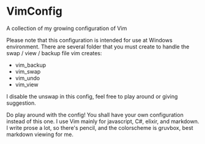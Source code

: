 # VimConfig
A collection of my growing configuration of Vim

Please note that this configuration is intended for use at Windows environment. There are several folder that you must create to handle the swap / view / backup file vim creates:

* vim_backup
* vim_swap
* vim_undo
* vim_view

I disable the unswap in this config, feel free to play around or giving suggestion.

Do play around with the config! You shall have your own configuration instead of this one. I use Vim mainly for javascript, C#, elixir, and markdown. I write prose a lot, so there's pencil, and the colorscheme is gruvbox, best markdown viewing for me.
